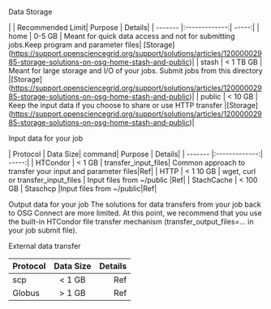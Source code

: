 
Data Storage

|         | Recommended Limit| Purpose | Details|
| ------- |:-------------:| -----:|
| home    | 0-5 GB      | Meant for quick data access and not for submitting jobs.Keep program and parameter files| [Storage] (https://support.opensciencegrid.org/support/solutions/articles/12000002985-storage-solutions-on-osg-home-stash-and-public)|
| stash   |  < 1 TB GB  | Meant for large storage and I/O of your jobs. Submit jobs from this directory |[Storage] (https://support.opensciencegrid.org/support/solutions/articles/12000002985-storage-solutions-on-osg-home-stash-and-public)|
| public  |  < 10 GB    | Keep the input data if you choose to share or use HTTP transfer |[Storage] (https://support.opensciencegrid.org/support/solutions/articles/12000002985-storage-solutions-on-osg-home-stash-and-public)|


Input data for your job

|    Protocol     | Data Size| command| Purpose | Details|
| ------- |:-------------:| -----:|
| HTCondor    | < 1 GB       | transfer_input_files| Common approach to transfer your input and parameter files|Ref|
| HTTP        |  < 1 10 GB   | wget, curl or transfer_input_files  | Input files from ~/public |Ref|
| StachCache  |  < 100 GB    | Staschcp |Input files from ~/public|Ref|

Output data for your job
The solutions for data transfers from your job back to OSG Connect are more limited. At this point, we recommend that you use the built-in HTCondor file transfer mechanism (transfer_output_files=... in your job submit file).

External data transfer

|    Protocol     | Data Size| Details|
| ------- |:-------------:| -----:|
| scp  | < 1 GB       | Ref|
| Globus  |  > 1 GB   | Ref|

